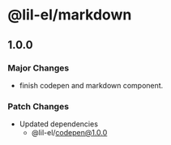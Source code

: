 # @lil-el/markdown

## 1.0.0

### Major Changes

- finish codepen and markdown component.

### Patch Changes

- Updated dependencies
  - @lil-el/codepen@1.0.0
